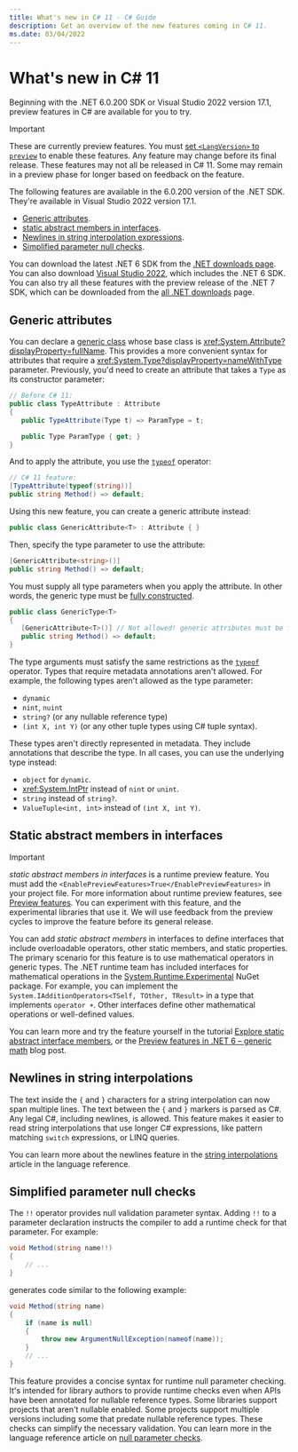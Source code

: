 ```yaml
---
title: What's new in C# 11 - C# Guide
description: Get an overview of the new features coming in C# 11.
ms.date: 03/04/2022
---
```

# What's new in C# 11

Beginning with the .NET 6.0.200 SDK or Visual Studio 2022 version 17.1, preview features in C# are available for you to try.

> [!IMPORTANT]
> These are currently preview features. You must [set `<LangVersion>` to `preview`](../language-reference/compiler-options/language.md#langversion) to enable these features. Any feature may change before its final release. These features may not all be released in C# 11. Some may remain in a preview phase for longer based on feedback on the feature.

The following features are available in the 6.0.200 version of the .NET SDK. They're available in Visual Studio 2022 version 17.1.

- [Generic attributes](#generic-attributes).
- [static abstract members in interfaces](#static-abstract-members-in-interfaces).
- [Newlines in string interpolation expressions](#newlines-in-string-interpolations).
- [Simplified parameter null checks](#simplified-parameter-null-checks).

You can download the latest .NET 6 SDK from the [.NET downloads page](https://dotnet.microsoft.com/download). You can also download [Visual Studio 2022](https://visualstudio.microsoft.com/vs/), which includes the .NET 6 SDK.
You can also try all these features with the preview release of the .NET 7 SDK, which can be downloaded from the [all .NET downloads](https://dotnet.microsoft.com/download/dotnet) page.

## Generic attributes

You can declare a [generic class](../programming-guide/generics/generic-classes.md) whose base class is <xref:System.Attribute?displayProperty=fullName>. This provides a more convenient syntax for attributes that require a <xref:System.Type?displayProperty=nameWithType> parameter. Previously, you'd need to create an attribute that takes a `Type` as its constructor parameter:

```csharp
// Before C# 11:
public class TypeAttribute : Attribute
{
   public TypeAttribute(Type t) => ParamType = t;

   public Type ParamType { get; }
}
```

And to apply the attribute, you use the [`typeof`](../language-reference/operators/type-testing-and-cast.md#typeof-operator) operator:

```csharp
// C# 11 feature:
[TypeAttribute(typeof(string))]
public string Method() => default;
```

Using this new feature, you can create a generic attribute instead:

```csharp
public class GenericAttribute<T> : Attribute { }
```

Then, specify the type parameter to use the attribute:

```csharp
[GenericAttribute<string>()]
public string Method() => default;
```

You must supply all type parameters when you apply the attribute. In other words, the generic type must be [fully constructed](~/_csharpstandard/standard/types.md#84-constructed-types).

```csharp
public class GenericType<T>
{
   [GenericAttribute<T>()] // Not allowed! generic attributes must be fully constructed types.
   public string Method() => default;
}
```

The type arguments must satisfy the same restrictions as the [`typeof`](../language-reference/operators/type-testing-and-cast.md#typeof-operator) operator. Types that require metadata annotations aren't allowed. For example, the following types aren't allowed as the type parameter:

- `dynamic`
- `nint`, `nuint`
- `string?` (or any nullable reference type)
- `(int X, int Y)` (or any other tuple types using C# tuple syntax).

These types aren't directly represented in metadata. They include annotations that describe the type. In all cases, you can use the underlying type instead:

- `object` for `dynamic`.
- <xref:System.IntPtr> instead of `nint` or `unint`.
- `string` instead of `string?`.
- `ValueTuple<int, int>` instead of `(int X, int Y)`.

## Static abstract members in interfaces

> [!IMPORTANT]
> *static abstract members in interfaces* is a runtime preview feature. You must add the `<EnablePreviewFeatures>True</EnablePreviewFeatures>` in your project file. For more information about runtime preview features, see [Preview features](https://aka.ms/dotnet-warnings/preview-features). You can experiment with this feature, and the experimental libraries that use it. We will use feedback from the preview cycles to improve the feature before its general release.

You can add *static abstract members* in interfaces to define interfaces that include overloadable operators, other static members, and static properties. The primary scenario for this feature is to use mathematical operators in generic types. The .NET runtime team has included interfaces for mathematical operations in the [System.Runtime.Experimental](https://www.nuget.org/packages/System.Runtime.Experimental/) NuGet package. For example, you can implement the `System.IAdditionOperators<TSelf, TOther, TResult>` in a type that implements `operator +`. Other interfaces define other mathematical operations or well-defined values.

You can learn more and try the feature yourself in the tutorial [Explore static abstract interface members](./tutorials/static-abstract-interface-methods.md), or the [Preview features in .NET 6 – generic math](https://devblogs.microsoft.com/dotnet/preview-features-in-net-6-generic-math/) blog post.

## Newlines in string interpolations

The text inside the `{` and `}` characters for a string interpolation can now span multiple lines. The text between the `{` and `}` markers is parsed as C#. Any legal C#, including newlines, is allowed. This feature makes it easier to read string interpolations that use longer C# expressions, like pattern matching `switch` expressions, or LINQ queries.

You can learn more about the newlines feature in the [string interpolations](../language-reference/tokens/interpolated.md) article in the language reference.

## Simplified parameter null checks

The `!!` operator provides null validation parameter syntax. Adding `!!` to a parameter declaration instructs the compiler to add a runtime check for that parameter. For example:

``` csharp
void Method(string name!!)
{
    // ...
}
```

generates code similar to the following example:

``` csharp
void Method(string name) 
{
    if (name is null)
    {
        throw new ArgumentNullException(nameof(name));
    }
    // ...
}
```

This feature provides a concise syntax for runtime null parameter checking. It's intended for library authors to provide runtime checks even when APIs have been annotated for nullable reference types. Some libraries support projects that aren't nullable enabled. Some projects support multiple versions including some that predate nullable reference types. These checks can simplify the necessary validation. You can learn more in the language reference article on [null parameter checks](../language-reference/operators/null-parameter-check.md).
